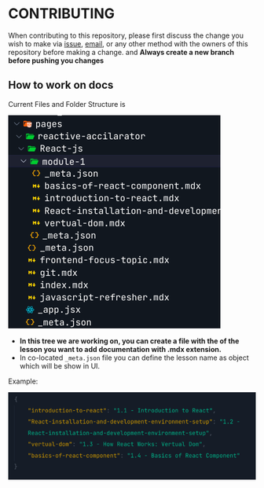 # CONTRIBUTING

When contributing to this repository, please first discuss the change you wish to make via [issue](https://github.com/AnondoRaydev/reactive-accelarator/issues), [email](Anondo554@gmail.com), or any other method with the owners of this repository before making a change. and **Always create a new branch before pushing you changes**

## How to work on docs

Current Files and Folder Structure is

![Filetree](./public/filetree.png)

-   **In this tree we are working on, you can create a file with the of the lesson you want to add documentation with .mdx extension.**
-   In co-located `_meta.json` file you can define the lesson name as object which will be show in UI.

Example:

![meta](./public/meta.png)

